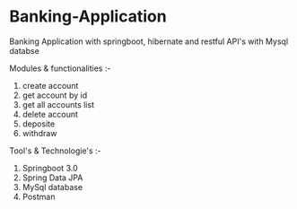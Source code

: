 # Banking-Application
Banking Application with springboot, hibernate and restful API's with Mysql databse

Modules & functionalities :-

1. create account
2. get account by id
3. get all accounts list
4. delete account
5. deposite
6. withdraw

Tool's & Technologie's :-

1. Springboot 3.0
2. Spring Data JPA
3. MySql database
4. Postman 
